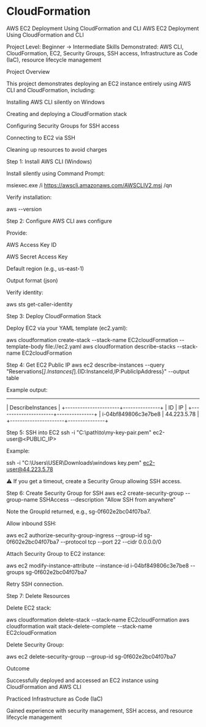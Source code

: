 # CloudFormation
AWS EC2 Deployment Using CloudFormation and CLI
AWS EC2 Deployment Using CloudFormation and CLI

Project Level: Beginner → Intermediate
Skills Demonstrated: AWS CLI, CloudFormation, EC2, Security Groups, SSH access, Infrastructure as Code (IaC), resource lifecycle management

Project Overview

This project demonstrates deploying an EC2 instance entirely using AWS CLI and CloudFormation, including:

Installing AWS CLI silently on Windows

Creating and deploying a CloudFormation stack

Configuring Security Groups for SSH access

Connecting to EC2 via SSH

Cleaning up resources to avoid charges

Step 1: Install AWS CLI (Windows)

Install silently using Command Prompt:

msiexec.exe /i https://awscli.amazonaws.com/AWSCLIV2.msi /qn


Verify installation:

aws --version

Step 2: Configure AWS CLI
aws configure


Provide:

AWS Access Key ID

AWS Secret Access Key

Default region (e.g., us-east-1)

Output format (json)

Verify identity:

aws sts get-caller-identity

Step 3: Deploy CloudFormation Stack

Deploy EC2 via your YAML template (ec2.yaml):

aws cloudformation create-stack --stack-name EC2cloudFormation --template-body file://ec2.yaml
aws cloudformation describe-stacks --stack-name EC2cloudFormation

Step 4: Get EC2 Public IP
aws ec2 describe-instances --query "Reservations[*].Instances[*].{ID:InstanceId,IP:PublicIpAddress}" --output table


Example output:

----------------------------------------
|           DescribeInstances          |
+----------------------+---------------+
|          ID          |      IP       |
+----------------------+---------------+
|  i-04bf849806c3e7be8 |  44.223.5.78 |
+----------------------+---------------+

Step 5: SSH into EC2
ssh -i "C:\path\to\my-key-pair.pem" ec2-user@<PUBLIC_IP>


Example:

ssh -i "C:\Users\USER\Downloads\windows key.pem" ec2-user@44.223.5.78


⚠️ If you get a timeout, create a Security Group allowing SSH access.

Step 6: Create Security Group for SSH
aws ec2 create-security-group --group-name SSHAccess --description "Allow SSH from anywhere"


Note the GroupId returned, e.g., sg-0f602e2bc04f07ba7.

Allow inbound SSH:

aws ec2 authorize-security-group-ingress --group-id sg-0f602e2bc04f07ba7 --protocol tcp --port 22 --cidr 0.0.0.0/0


Attach Security Group to EC2 instance:

aws ec2 modify-instance-attribute --instance-id i-04bf849806c3e7be8 --groups sg-0f602e2bc04f07ba7


Retry SSH connection.

Step 7: Delete Resources

Delete EC2 stack:

aws cloudformation delete-stack --stack-name EC2cloudFormation
aws cloudformation wait stack-delete-complete --stack-name EC2cloudFormation


Delete Security Group:

aws ec2 delete-security-group --group-id sg-0f602e2bc04f07ba7

Outcome

Successfully deployed and accessed an EC2 instance using CloudFormation and AWS CLI

Practiced Infrastructure as Code (IaC)

Gained experience with security management, SSH access, and resource lifecycle management

